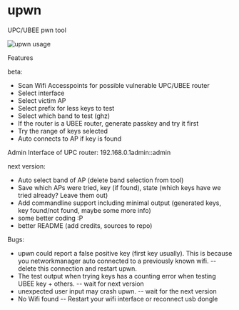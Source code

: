 # upwn
UPC/UBEE pwn tool

![upwn usage](https://github.com/b4ckspin/upwn/markdown/tty.gif "upwn usage")

Features

beta:
- Scan Wifi Accesspoints for possible vulnerable UPC/UBEE router
- Select interface
- Select victim AP
- Select prefix for less keys to test
- Select which band to test (ghz)
- If the router is a UBEE router, generate passkey and try it first
- Try the range of keys selected
- Auto connects to AP if key is found

Admin Interface of UPC router:
192.168.0.1admin::admin


next version:
- Auto select band of AP (delete band selection from tool)
- Save which APs were tried, key (if found), state (which keys have we tried already? Leave them out)
- Add commandline support including minimal output (generated keys, key found/not found, maybe some more info)
- some better coding :P
- better README (add credits, sources to repo)


Bugs:

- upwn could report a false positive key (first key usually). This is because you networkmanager auto connected to a previously known wifi.
-- delete this connection and restart upwn.
- The test output when trying keys has a counting error when testing UBEE key + others.
-- wait for next version
- unexpected user input may crash upwn.
-- wait for the next version
- No Wifi found
-- Restart your wifi interface or reconnect usb dongle
